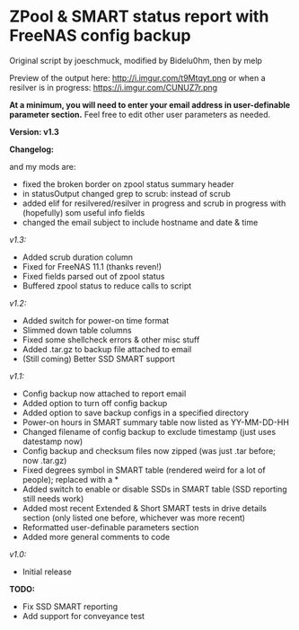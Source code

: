 # ZPool & SMART status report with FreeNAS config backup
Original script by joeschmuck, modified by Bidelu0hm, then by melp

Preview of the output here: http://i.imgur.com/t9Mtqyt.png
or when a resilver is in progress: https://i.imgur.com/CUNUZ7r.png


**At a minimum, you will need to enter your email address in user-definable parameter section.** Feel free to edit other user parameters as needed.

**Version: v1.3**

**Changelog:**

and my mods are:
- fixed the broken border on zpool status summary header
- in statusOutput changed grep to scrub: instead of scrub
- added elif for resilvered/resilver in progress and scrub in progress with (hopefully) som useful info fields
- changed the email subject to include hostname and date & time

*v1.3:*
- Added scrub duration column
- Fixed for FreeNAS 11.1 (thanks reven!)
- Fixed fields parsed out of zpool status
- Buffered zpool status to reduce calls to script

*v1.2:*
- Added switch for power-on time format
- Slimmed down table columns
- Fixed some shellcheck errors & other misc stuff
- Added .tar.gz to backup file attached to email
- (Still coming) Better SSD SMART support

*v1.1:*
- Config backup now attached to report email
- Added option to turn off config backup
- Added option to save backup configs in a specified directory
- Power-on hours in SMART summary table now listed as YY-MM-DD-HH
- Changed filename of config backup to exclude timestamp (just uses datestamp now)
- Config backup and checksum files now zipped (was just .tar before; now .tar.gz)
- Fixed degrees symbol in SMART table (rendered weird for a lot of people); replaced with a *
- Added switch to enable or disable SSDs in SMART table (SSD reporting still needs work)
- Added most recent Extended & Short SMART tests in drive details section (only listed one before, whichever was more recent)
- Reformatted user-definable parameters section
- Added more general comments to code

*v1.0:*
- Initial release

**TODO:**
- Fix SSD SMART reporting
- Add support for conveyance test
